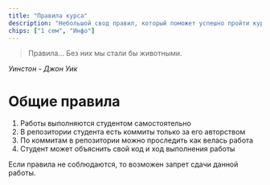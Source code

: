 ```yaml
---
title: "Правила курса"
description: "Небольшой свод правил, который поможет успешно пройти курс."
chips: ["1 сем", "Инфо"]
---
```


> Правила... Без них мы стали бы животными.

_Уинстон - Джон Уик_

# Общие правила

1. Работы выполняются студентом самостоятельно
1. В репозитории студента есть коммиты только за его авторством
1. По коммитам в репозитории можно проследить как велась работа
1. Студент может объяснить свой код и ход выполнения работы

Если правила не соблюдаются, то возможен запрет сдачи данной работы.
